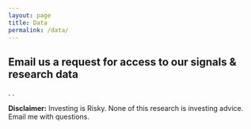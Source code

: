 ```yaml
---
layout: page
title: Data
permalink: /data/
---
```


## Email us a request for access to our signals & research data

.
.


**Disclaimer:** Investing is Risky. None of this research is investing advice. Email me with questions. 